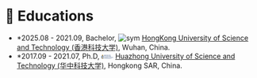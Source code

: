# 📖 Educations
- *2025.08 - 2021.09, Bachelor, <img src='images/HUST.png' alt="sym" width="10%"> [HongKong University of Science and Technology (香港科技大学)](https://ece.hkust.edu.hk/), Wuhan, China.
- *2017.09 - 2021.07, Ph.D, <img src="images/HKUST_logo.png" alt="sym" width="5%"> [Huazhong University of Science and Technology (华中科技大学)](https://ei.hust.edu.cn/), Hongkong SAR, China.

